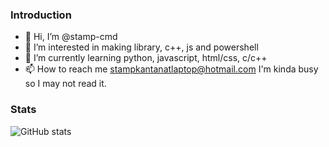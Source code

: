 ### Introduction
- 👋 Hi, I’m @stamp-cmd
- 👀 I’m interested in making library, c++, js and powershell
- 🌱 I’m currently learning python, javascript, html/css, c/c++
- 📫 How to reach me stampkantanatlaptop@hotmail.com I'm kinda busy so I may not read it.


### Stats
![GitHub stats](https://github-readme-stats.vercel.app/api?username=stamp-cmd&show_icons=true)
<!---
stamp-cmd/stamp-cmd is a ✨ special ✨ repository because its `README.md` (this file) appears on your GitHub profile.
You can click the Preview link to take a look at your changes.
--->
